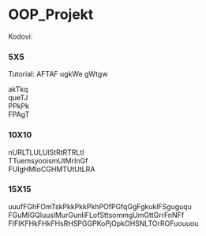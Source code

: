 # OOP_Projekt


Kodovi:

### 5X5
  Tutorial:  AFTAF  ugkWe  gWtgw

akTkq  
queTJ  
PPkPk  
FPAgT  

### 10X10

nURLTLULUlStRtRTRLtI  
TTuemsyooismUtMrInGf  
FUIgHMIoCGHMTUtUtLRA  

### 15X15

uuufFGhFOmTskPkkPkkPkhPOfPGfqGgFgkuklFSguguqu  
FGuMIGQluuslMurGunIiFLofSttsommgUmGttGrrFnNFf  
FIFIKFHkFHkFHsRHSPGGPKoPjOpkOHSNLTOrROFuouuou  
